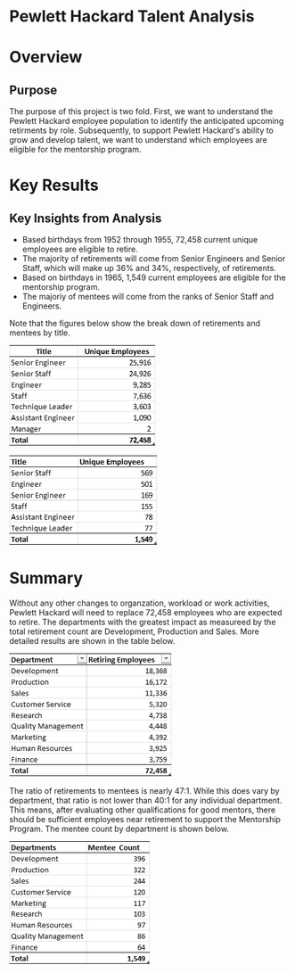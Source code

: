 # Pewlett Hackard Talent Analysis

# Overview
## Purpose
The purpose of this project is two fold. First, we want to understand the Pewlett Hackard employee population to identify the anticipated upcoming retirments by role. Subsequently, to support Pewlett Hackard's ability to grow and develop talent, we want to understand which employees are eligible for the mentorship program.

# Key Results
## Key Insights from Analysis
* Based birthdays from 1952 through 1955, 72,458 current unique employees are eligible to retire.  
* The majority of retirements will come from Senior Engineers and Senior Staff, which will make up 36% and 34%, respectively, of retirements.
* Based on birthdays in 1965, 1,549 current employees are eligible for the mentorship program.
* The majoriy of mentees will come from the ranks of Senior Staff and Engineers.

Note that the figures below show the break down of retirements and mentees by title.

![Pewlett Hackard Retirements by Title](https://github.com/jessica1258/pewlett-hackard-analysis/blob/main/Analysis%20Projects/Pewlett-Hackard-Analysis/Data/Figure%201.png)

![Mentorship Summary](https://github.com/jessica1258/pewlett-hackard-analysis/blob/main/Analysis%20Projects/Pewlett-Hackard-Analysis/Data/Figure%202.png)

# Summary
Without any other changes to organzation, workload or work activities, Pewlett Hackard will need to replace 72,458 employees who are expected to retire. The departments with the greatest impact as measureed by the total retirement count are Development, Production and Sales. More detailed results are shown in the table below.

![Retirement Dept Summary](https://github.com/jessica1258/pewlett-hackard-analysis/blob/main/Analysis%20Projects/Pewlett-Hackard-Analysis/Data/Figure%204.png)

The ratio of retirements to mentees is nearly 47:1. While this does vary by department, that ratio is not lower than 40:1 for any individual department. This means, after evaluating other qualifications for good mentors, there should be sufficient employees near retirement to support the Mentorship Program.  The mentee count by department is shown below.

![Mentee Dept Summary](https://github.com/jessica1258/pewlett-hackard-analysis/blob/main/Analysis%20Projects/Pewlett-Hackard-Analysis/Data/Figure%203.png)

